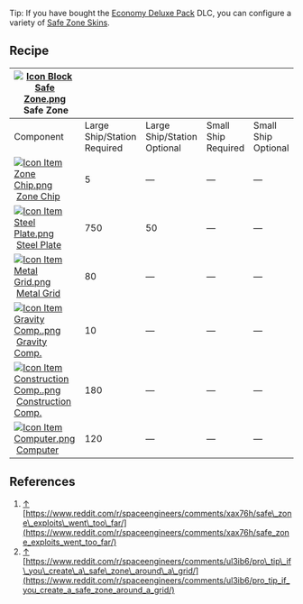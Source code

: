 Tip: If you have bought the [Economy Deluxe Pack](https://spaceengineers.wiki.gg/wiki/Economy_Deluxe_Pack "Economy Deluxe Pack") DLC, you can configure a variety of [Safe Zone Skins](https://spaceengineers.wiki.gg/wiki/Safe_Zone_Skins "Safe Zone Skins").

## Recipe

| [![Icon Block Safe Zone.png](https://spaceengineers.wiki.gg/images/thumb/4/41/Icon_Block_Safe_Zone.png/21px-Icon_Block_Safe_Zone.png?a32135)](https://spaceengineers.wiki.gg/wiki/Safe_Zone "Safe Zone") Safe Zone |     |     |     |     |
| --- | --- | --- | --- | --- |
| Component | Large Ship/Station  <br>Required | Large Ship/Station  <br>Optional | Small Ship  <br>Required | Small Ship  <br>Optional |
| [![Icon Item Zone Chip.png](https://spaceengineers.wiki.gg/images/thumb/a/ae/Icon_Item_Zone_Chip.png/21px-Icon_Item_Zone_Chip.png?72a7b7)](https://spaceengineers.wiki.gg/wiki/Zone_Chip "Zone Chip") [Zone Chip](https://spaceengineers.wiki.gg/wiki/Zone_Chip "Zone Chip") | 5   | —   | —   | —   |
| [![Icon Item Steel Plate.png](https://spaceengineers.wiki.gg/images/thumb/4/4c/Icon_Item_Steel_Plate.png/21px-Icon_Item_Steel_Plate.png?437e3a)](https://spaceengineers.wiki.gg/wiki/Steel_Plate "Steel Plate") [Steel Plate](https://spaceengineers.wiki.gg/wiki/Steel_Plate "Steel Plate") | 750 | 50  | —   | —   |
| [![Icon Item Metal Grid.png](https://spaceengineers.wiki.gg/images/thumb/1/16/Icon_Item_Metal_Grid.png/21px-Icon_Item_Metal_Grid.png?c674cf)](https://spaceengineers.wiki.gg/wiki/Metal_Grid "Metal Grid") [Metal Grid](https://spaceengineers.wiki.gg/wiki/Metal_Grid "Metal Grid") | 80  | —   | —   | —   |
| [![Icon Item Gravity Comp..png](https://spaceengineers.wiki.gg/images/thumb/c/c7/Icon_Item_Gravity_Comp..png/21px-Icon_Item_Gravity_Comp..png?191808)](https://spaceengineers.wiki.gg/wiki/Gravity_Comp. "Gravity Comp.") [Gravity Comp.](https://spaceengineers.wiki.gg/wiki/Gravity_Comp. "Gravity Comp.") | 10  | —   | —   | —   |
| [![Icon Item Construction Comp..png](https://spaceengineers.wiki.gg/images/thumb/4/45/Icon_Item_Construction_Comp..png/21px-Icon_Item_Construction_Comp..png?cdc26f)](https://spaceengineers.wiki.gg/wiki/Construction_Comp. "Construction Comp.") [Construction Comp.](https://spaceengineers.wiki.gg/wiki/Construction_Comp. "Construction Comp.") | 180 | —   | —   | —   |
| [![Icon Item Computer.png](https://spaceengineers.wiki.gg/images/thumb/7/72/Icon_Item_Computer.png/21px-Icon_Item_Computer.png?65c1a4)](https://spaceengineers.wiki.gg/wiki/Computer "Computer") [Computer](https://spaceengineers.wiki.gg/wiki/Computer "Computer") | 120 | —   | —   | —   |

## References

1.  [↑](#cite_ref-1 "Jump up") [https://www.reddit.com/r/spaceengineers/comments/xax76h/safe\_zone\_exploits\_went\_too\_far/](https://www.reddit.com/r/spaceengineers/comments/xax76h/safe_zone_exploits_went_too_far/)
2.  [↑](#cite_ref-2 "Jump up") [https://www.reddit.com/r/spaceengineers/comments/ul3ib6/pro\_tip\_if\_you\_create\_a\_safe\_zone\_around\_a\_grid/](https://www.reddit.com/r/spaceengineers/comments/ul3ib6/pro_tip_if_you_create_a_safe_zone_around_a_grid/)
